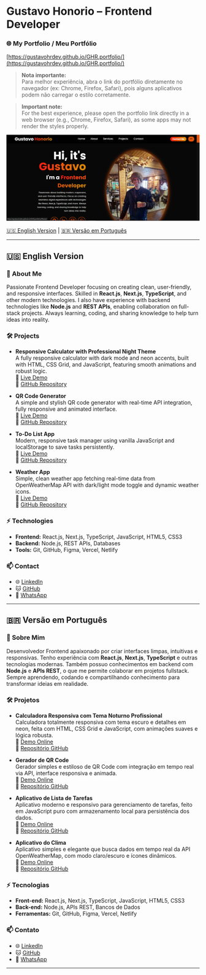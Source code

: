 # Gustavo Honorio – Frontend Developer

### 🌐 My Portfolio / Meu Portfólio
[https://gustavohrdev.github.io/GHR.portfolio/](https://gustavohrdev.github.io/GHR.portfolio/)

> **Nota importante:**  
> Para melhor experiência, abra o link do portfólio diretamente no navegador (ex: Chrome, Firefox, Safari), pois alguns aplicativos podem não carregar o estilo corretamente.

> **Important note:**  
> For the best experience, please open the portfolio link directly in a web browser (e.g., Chrome, Firefox, Safari), as some apps may not render the styles properly.

![Preview do Projeto](image/print-project.PNG)

[🇺🇸 English Version](#english) | [🇧🇷 Versão em Português](#português)

---

## 🇺🇸 English Version

### 👋 About Me  
Passionate Frontend Developer focusing on creating clean, user-friendly, and responsive interfaces. Skilled in **React.js**, **Next.js**, **TypeScript**, and other modern technologies. I also have experience with backend technologies like **Node.js** and **REST APIs**, enabling collaboration on full-stack projects. Always learning, coding, and sharing knowledge to help turn ideas into reality.

### 🛠️ Projects  

- **Responsive Calculator with Professional Night Theme**  
  A fully responsive calculator with dark mode and neon accents, built with HTML, CSS Grid, and JavaScript, featuring smooth animations and robust logic.  
  🔗 [Live Demo](https://gustavohrdev.github.io/Calculadora-Responsiva-/)  
  🔗 [GitHub Repository](https://github.com/GustavoHRdev/Calculadora-Responsiva-)

- **QR Code Generator**  
  A simple and stylish QR code generator with real-time API integration, fully responsive and animated interface.  
  🔗 [Live Demo](https://gustavohrdev.github.io/QR-code-generator/)  
  🔗 [GitHub Repository](https://github.com/GustavoHRdev/QR-code-generator)

- **To-Do List App**  
  Modern, responsive task manager using vanilla JavaScript and localStorage to save tasks persistently.  
  🔗 [Live Demo](https://gustavohrdev.github.io/To-Do-List-App/)  
  🔗 [GitHub Repository](https://github.com/GustavoHRdev/To-Do-List-)

- **Weather App**  
  Simple, clean weather app fetching real-time data from OpenWeatherMap API with dark/light mode toggle and dynamic weather icons.  
  🔗 [Live Demo](https://gustavohrdev.github.io/Weather-App/)  
  🔗 [GitHub Repository](https://github.com/GustavoHRdev/Weather-App)

### ⚡️ Technologies  
- **Frontend:** React.js, Next.js, TypeScript, JavaScript, HTML5, CSS3  
- **Backend:** Node.js, REST APIs, Databases  
- **Tools:** Git, GitHub, Figma, Vercel, Netlify

### 📫 Contact  
- 🌐 [LinkedIn](https://www.linkedin.com/in/gustavohrdev/)  
- 🐱 [GitHub](https://github.com/GustavoHRdev)  
- 📱 [WhatsApp](https://wa.me/5543996448129)  

---

## 🇧🇷 Versão em Português

### 👋 Sobre Mim  
Desenvolvedor Frontend apaixonado por criar interfaces limpas, intuitivas e responsivas. Tenho experiência com **React.js**, **Next.js**, **TypeScript** e outras tecnologias modernas. Também possuo conhecimentos em backend com **Node.js** e **APIs REST**, o que me permite colaborar em projetos fullstack. Sempre aprendendo, codando e compartilhando conhecimento para transformar ideias em realidade.

### 🛠️ Projetos  

- **Calculadora Responsiva com Tema Noturno Profissional**  
  Calculadora totalmente responsiva com tema escuro e detalhes em neon, feita com HTML, CSS Grid e JavaScript, com animações suaves e lógica robusta.  
  🔗 [Demo Online](https://gustavohrdev.github.io/Calculadora-Responsiva-/)  
  🔗 [Repositório GitHub](https://github.com/GustavoHRdev/Calculadora-Responsiva-)

- **Gerador de QR Code**  
  Gerador simples e estiloso de QR Code com integração em tempo real via API, interface responsiva e animada.  
  🔗 [Demo Online](https://gustavohrdev.github.io/QR-code-generator/)  
  🔗 [Repositório GitHub](https://github.com/GustavoHRdev/QR-code-generator)

- **Aplicativo de Lista de Tarefas**  
  Aplicativo moderno e responsivo para gerenciamento de tarefas, feito em JavaScript puro com armazenamento local para persistência dos dados.  
  🔗 [Demo Online](https://gustavohrdev.github.io/To-Do-List-App/)  
  🔗 [Repositório GitHub](https://github.com/GustavoHRdev/To-Do-List-)

- **Aplicativo do Clima**  
  Aplicativo simples e elegante que busca dados em tempo real da API OpenWeatherMap, com modo claro/escuro e ícones dinâmicos.  
  🔗 [Demo Online](https://gustavohrdev.github.io/Weather-App/)  
  🔗 [Repositório GitHub](https://github.com/GustavoHRdev/Weather-App)

### ⚡️ Tecnologias  
- **Front-end:** React.js, Next.js, TypeScript, JavaScript, HTML5, CSS3  
- **Back-end:** Node.js, APIs REST, Bancos de Dados  
- **Ferramentas:** Git, GitHub, Figma, Vercel, Netlify

### 📫 Contato  
- 🌐 [LinkedIn](https://www.linkedin.com/in/gustavohrdev/)  
- 🐱 [GitHub](https://github.com/GustavoHRdev)  
- 📱 [WhatsApp](https://wa.me/5543996448129)  

---
